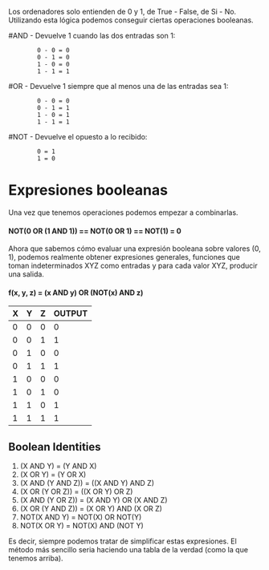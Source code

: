 Los ordenadores solo entienden de 0 y 1, de True - False, de Si - No.
Utilizando esta lógica podemos conseguir ciertas operaciones booleanas.

#AND - Devuelve 1 cuando las dos entradas son 1:

			0 - 0 = 0
			0 - 1 = 0
			1 - 0 = 0
			1 - 1 = 1

#OR - Devuelve 1 siempre que al menos una de las entradas sea 1:

			0 - 0 = 0
			0 - 1 = 1
			1 - 0 = 1
			1 - 1 = 1

#NOT - Devuelve el opuesto a lo recibido:

			0 = 1
			1 = 0

# Expresiones booleanas

Una vez que tenemos operaciones podemos empezar a combinarlas.
#### NOT(0 OR (1 AND 1)) == NOT(0 OR 1) == NOT(1) = 0

Ahora que sabemos cómo evaluar una expresión booleana sobre valores (0, 1), podemos realmente obtener expresiones generales, funciones que toman indeterminados XYZ como entradas y para cada valor XYZ, producir una salida.

#### f(x, y, z) = (x AND y) OR (NOT(x) AND z)

| X   | Y   | Z   | OUTPUT |
| --- | --- | --- | ------ |
| 0   | 0   | 0   | 0      |
| 0   | 0   | 1   | 1      |
| 0   | 1   | 0   | 0      |
| 0   | 1   | 1   | 1      |
| 1   | 0   | 0   | 0      |
| 1   | 0   | 1   | 0      |
| 1   | 1   | 0   | 1      |
| 1   | 1   | 1   | 1      |
## Boolean Identities

1. (X AND Y) = (Y AND X)
2. (X OR Y) = (Y OR X)
3. (X AND (Y AND Z)) = ((X AND Y) AND Z)
4. (X OR (Y OR Z)) = ((X OR Y) OR Z)
5. (X AND (Y OR Z)) = (X AND Y) OR (X AND Z)
6. (X OR (Y AND Z)) = (X OR Y) AND (X OR Z)
7. NOT(X AND Y) = NOT(X) OR NOT(Y)
8. NOT(X OR Y) = NOT(X) AND (NOT Y)

Es decir, siempre podemos tratar de simplificar estas expresiones. El método más sencillo seria haciendo una tabla de la verdad (como la que tenemos arriba).